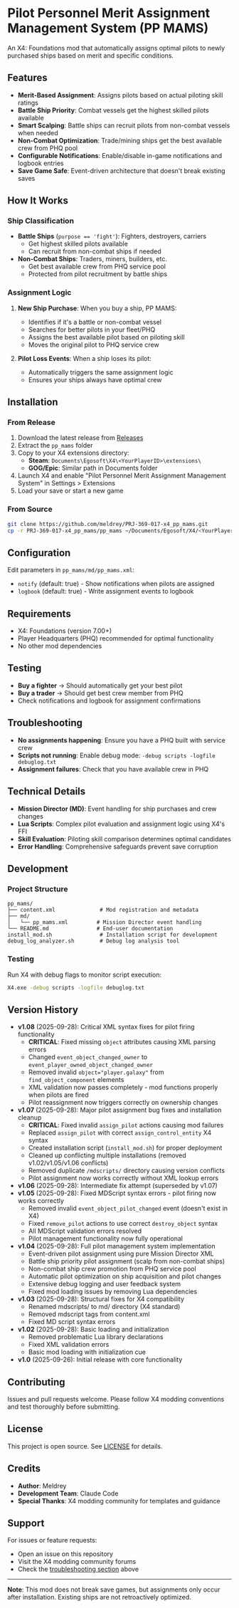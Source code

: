 # Pilot Personnel Merit Assignment Management System (PP MAMS)

An X4: Foundations mod that automatically assigns optimal pilots to newly purchased ships based on merit and specific conditions.

## Features

- **Merit-Based Assignment**: Assigns pilots based on actual piloting skill ratings
- **Battle Ship Priority**: Combat vessels get the highest skilled pilots available
- **Smart Scalping**: Battle ships can recruit pilots from non-combat vessels when needed
- **Non-Combat Optimization**: Trade/mining ships get the best available crew from PHQ pool
- **Configurable Notifications**: Enable/disable in-game notifications and logbook entries
- **Save Game Safe**: Event-driven architecture that doesn't break existing saves

## How It Works

### Ship Classification
- **Battle Ships** (`purpose == 'fight'`): Fighters, destroyers, carriers
  - Get highest skilled pilots available
  - Can recruit from non-combat ships if needed
- **Non-Combat Ships**: Traders, miners, builders, etc.
  - Get best available crew from PHQ service pool
  - Protected from pilot recruitment by battle ships

### Assignment Logic
1. **New Ship Purchase**: When you buy a ship, PP MAMS:
   - Identifies if it's a battle or non-combat vessel
   - Searches for better pilots in your fleet/PHQ
   - Assigns the best available pilot based on piloting skill
   - Moves the original pilot to PHQ service crew

2. **Pilot Loss Events**: When a ship loses its pilot:
   - Automatically triggers the same assignment logic
   - Ensures your ships always have optimal crew

## Installation

### From Release
1. Download the latest release from [Releases](../../releases)
2. Extract the `pp_mams` folder
3. Copy to your X4 extensions directory:
   - **Steam**: `Documents\Egosoft\X4\<YourPlayerID>\extensions\`
   - **GOG/Epic**: Similar path in Documents folder
4. Launch X4 and enable "Pilot Personnel Merit Assignment Management System" in Settings > Extensions
5. Load your save or start a new game

### From Source
```bash
git clone https://github.com/meldrey/PRJ-369-017-x4_pp_mams.git
cp -r PRJ-369-017-x4_pp_mams/pp_mams ~/Documents/Egosoft/X4/<YourPlayerID>/extensions/
```

## Configuration

Edit parameters in `pp_mams/md/pp_mams.xml`:
- `notify` (default: true) - Show notifications when pilots are assigned
- `logbook` (default: true) - Write assignment events to logbook

## Requirements

- X4: Foundations (version 7.00+)
- Player Headquarters (PHQ) recommended for optimal functionality
- No other mod dependencies

## Testing

- **Buy a fighter** → Should automatically get your best pilot
- **Buy a trader** → Should get best crew member from PHQ
- Check notifications and logbook for assignment confirmations

## Troubleshooting

- **No assignments happening**: Ensure you have a PHQ built with service crew
- **Scripts not running**: Enable debug mode: `-debug scripts -logfile debuglog.txt`
- **Assignment failures**: Check that you have available crew in PHQ

## Technical Details

- **Mission Director (MD)**: Event handling for ship purchases and crew changes
- **Lua Scripts**: Complex pilot evaluation and assignment logic using X4's FFI
- **Skill Evaluation**: Piloting skill comparison determines optimal candidates
- **Error Handling**: Comprehensive safeguards prevent save corruption

## Development

### Project Structure
```
pp_mams/
├── content.xml              # Mod registration and metadata
├── md/
│   └── pp_mams.xml         # Mission Director event handling
└── README.md               # End-user documentation
install_mod.sh               # Installation script for development
debug_log_analyzer.sh        # Debug log analysis tool
```

### Testing
Run X4 with debug flags to monitor script execution:
```bash
X4.exe -debug scripts -logfile debuglog.txt
```

## Version History

- **v1.08** (2025-09-28): Critical XML syntax fixes for pilot firing functionality
  - **CRITICAL**: Fixed missing `object` attributes causing XML parsing errors
  - Changed `event_object_changed_owner` to `event_player_owned_object_changed_owner`
  - Removed invalid `object="player.galaxy"` from `find_object_component` elements
  - XML validation now passes completely - mod functions properly when pilots are fired
  - Pilot reassignment now triggers correctly on ownership changes
- **v1.07** (2025-09-28): Major pilot assignment bug fixes and installation cleanup
  - **CRITICAL**: Fixed invalid `assign_pilot` actions causing mod failures
  - Replaced `assign_pilot` with correct `assign_control_entity` X4 syntax
  - Created installation script (`install_mod.sh`) for proper deployment
  - Cleaned up conflicting multiple installations (removed v1.02/v1.05/v1.06 conflicts)
  - Removed duplicate `/mdscripts/` directory causing version conflicts
  - Pilot assignment now works correctly without XML lookup errors
- **v1.06** (2025-09-28): Intermediate fix attempt (superseded by v1.07)
- **v1.05** (2025-09-28): Fixed MDScript syntax errors - pilot firing now works correctly
  - Removed invalid `event_object_pilot_changed` event (doesn't exist in X4)
  - Fixed `remove_pilot` actions to use correct `destroy_object` syntax
  - All MDScript validation errors resolved
  - Pilot management functionality now fully operational
- **v1.04** (2025-09-28): Full pilot management system implementation
  - Event-driven pilot assignment using pure Mission Director XML
  - Battle ship priority pilot assignment (scalp from non-combat ships)
  - Non-combat ship crew promotion from PHQ service pool
  - Automatic pilot optimization on ship acquisition and pilot changes
  - Extensive debug logging and user feedback system
  - Fixed mod loading issues by removing Lua dependencies
- **v1.03** (2025-09-28): Structural fixes for X4 compatibility
  - Renamed mdscripts/ to md/ directory (X4 standard)
  - Removed mdscript tags from content.xml
  - Fixed MD script syntax errors
- **v1.02** (2025-09-28): Basic loading and initialization
  - Removed problematic Lua library declarations
  - Fixed XML validation errors
  - Basic mod loading with initialization cue
- **v1.0** (2025-09-26): Initial release with core functionality

## Contributing

Issues and pull requests welcome. Please follow X4 modding conventions and test thoroughly before submitting.

## License

This project is open source. See [LICENSE](LICENSE) for details.

## Credits

- **Author**: Meldrey
- **Development Team**: Claude Code
- **Special Thanks**: X4 modding community for templates and guidance

## Support

For issues or feature requests:
- Open an issue on this repository
- Visit the X4 modding community forums
- Check the [troubleshooting section](#troubleshooting) above

---

**Note**: This mod does not break save games, but assignments only occur after installation. Existing ships are not retroactively optimized.